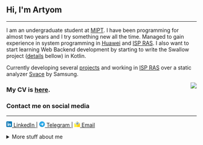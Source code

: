 ## Hi, I'm Artyom
---

I am an undergraduate student at [MIPT](https://mipt.ru/english/).
I have been programming for almost two years and I try something new all the time.
Managed to gain experience in system programming in
[Huawei](https://career.huawei.ru/rri/en/)
and [ISP RAS](https://www.ispras.ru/).
I also want to start learning Web Backend development by starting to write the Swallow project
([details](#projects) bellow) in Kotlin.

Currently developing several [projects](#-projects) and working in
[ISP RAS](https://www.ispras.ru/)
over a static analyzer
[Svace](https://www.ispras.ru/en/technologies/svace/) by Samsung.

<a href="https://github.com/anuraghazra/github-readme-stats">
    <img align="right" src="https://github-readme-stats.vercel.app/api?username=temikfart&hide=contribs&hide_title=false&show_icons=true&include_all_commits=true&count_private=true&custom_title=GitHub%20Stats"/>
</a>

### My CV is [here](https://github.com/temikfart/temikfart/blob/main/CV/pdf/cv-en.pdf).



### Contact me on social media
---

<a href="https://linkedin.com/in/artyom-fartygin-61890024a">
    <img src="CV/images/linkedin.png" alt="LinkedIn" width="15"/>
    LinkedIn
</a>
|
<a href="https://t.me/temikfart">
    <img src="CV/images/telegram.png" alt="LinkedIn" width="15"/>
    Telegram
</a>
|
<a href="mailto:xadintak1@mail.ru">
    <img src="CV/images/email.png" alt="LinkedIn" width="15"/>
    Email
</a>


&NewLine;
<details>
<summary>More stuff about me</summary>


### What I'm currently learning
---

Now, I learn [Kotlin](https://kotlinlang.org/)
and its application in Web Backend Development. I plan to write a project
that is related to Cloud Technologies. I hope, it will be very interested.



### Projects
---

* **[C++]** [sql2cypher](https://github.com/temikfart/sql2cypher)
is a **unique** tool, which allow you to translate your Microsoft SQL queries
for **relational database to** queries for neo4j (**graph** DBMS).

* **[C++]** [logger](https://github.com/temikfart/logger)
is a very lightweight, flexible, simple and universal logger for C++ projects.
It supports different formats (in e.g. json), colors, can write logs
in some places (files, stdout) and so on.

* **[Kotlin]** [Swallow]()
is the Web-application, which allows you to deploy your own cloud service
with familiar functionality. 

* **[C]** [PDP-11 Emulator](https://github.com/temikfart/pdp11-emulator)
is an emulator of outdated 16-bit computer
[PDP-11](https://en.wikipedia.org/wiki/PDP-11).



### Skills
---

<a href="https://github.com/anuraghazra/github-readme-stats">
    <img align="right" src="https://github-readme-stats.vercel.app/api/top-langs/?username=temikfart&hide=Common%20Lisp&layout=compact&langs_count=6&exclude_repo=GIS-Excelsior&custom_title=Most%20used%20languages%20on%20GitHub"/>
</a>

* **Languages:** C/C++, Java, Kotlin and a little bit Python, Ruby, Go
* **DBMS:** Microsoft SQLS, neo4j
* **DevOps:** Linux, Git and a little bit Docker, CI/CD
* **Agile:** Scrum & Kanban in [Jira](https://www.atlassian.com/ru/software/jira)
* **Other:** Shell, Doxygen, GTest, LaTex

See more in my [CV](https://github.com/temikfart/temikfart/blob/main/CV/pdf/cv-en.pdf).


</details>
